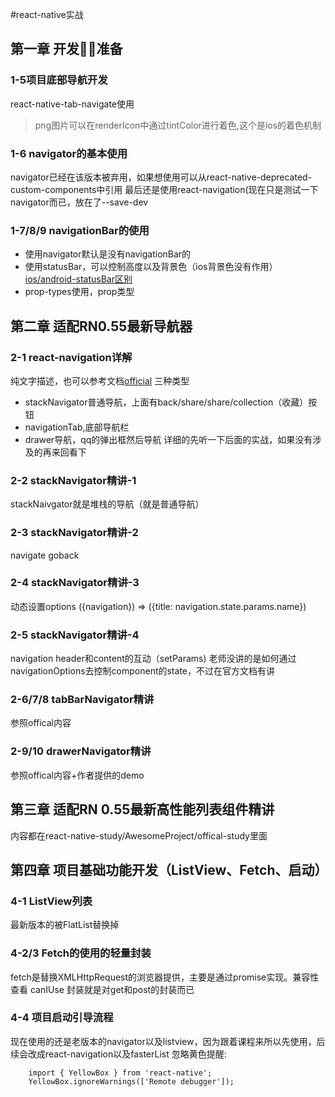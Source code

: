 #react-native实战
## 第一章 开发准备
### 1-5项目底部导航开发
react-native-tab-navigate使用
> png图片可以在renderIcon中通过tintColor进行着色,这个是ios的着色机制
### 1-6 navigator的基本使用
navigator已经在该版本被弃用，如果想使用可以从react-native-deprecated-custom-components中引用
最后还是使用react-navigation(现在只是测试一下navigator而已，放在了--save-dev
### 1-7/8/9 navigationBar的使用
+ 使用navigator默认是没有navigationBar的
+ 使用statusBar，可以控制高度以及背景色（ios背景色没有作用）[ios/android-statusBar区别](http://www.hangge.com/blog/cache/detail_1613.html)
+ prop-types使用，prop类型

## 第二章 适配RN0.55最新导航器
### 2-1 react-navigation详解
纯文字描述，也可以参考文档[official](https://reactnavigation.org/docs/zh-Hans/custom-navigators.html)
三种类型
+ stackNavigator普通导航，上面有back/share/share/collection（收藏）按钮
+ navigationTab,底部导航栏
+ drawer导航，qq的弹出框然后导航
详细的先听一下后面的实战，如果没有涉及的再来回看下

### 2-2 stackNavigator精讲-1
stackNaivgator就是堆栈的导航（就是普通导航）

### 2-3 stackNavigator精讲-2
navigate goback

### 2-4 stackNavigator精讲-3
动态设置options ({navigation}) => ({title: navigation.state.params.name})

### 2-5 stackNavigator精讲-4
navigation header和content的互动（setParams)
老师没讲的是如何通过navigationOptions去控制component的state，不过在官方文档有讲

### 2-6/7/8 tabBarNavigator精讲
参照offical内容

### 2-9/10 drawerNavigator精讲
参照offical内容+作者提供的demo

## 第三章 适配RN 0.55最新高性能列表组件精讲
内容都在react-native-study/AwesomeProject/offical-study里面

## 第四章 项目基础功能开发（ListView、Fetch、启动）
### 4-1 ListView列表
最新版本的被FlatList替换掉
### 4-2/3 Fetch的使用的轻量封装
fetch是替换XMLHttpRequest的浏览器提供，主要是通过promise实现。兼容性查看 canIUse
封装就是对get和post的封装而已
### 4-4 项目启动引导流程
现在使用的还是老版本的navigator以及listview，因为跟着课程来所以先使用，后续会改成react-navigation以及fasterList
忽略黄色提醒:
```
    import { YellowBox } from 'react-native';
    YellowBox.ignoreWarnings(['Remote debugger']);
```


